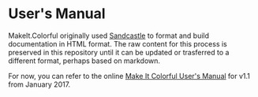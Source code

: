 # User's Manual

MakeIt.Colorful originally used [Sandcastle](https://github.com/EWSoftware/SHFB)
to format and build documentation in HTML format. The raw content for this
process is preserved in this repository until it can be updated or trasferred
to a different format, perhaps based on markdown.

For now, you can refer to the online
[Make It Colorful User's Manual](https://experilous.com/1/product/make-it-colorful/1.1/documentation/)
for v1.1 from January 2017.
